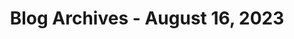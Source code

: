 ---
layout: category
title: "Blog Archives - August 16, 2023" 
category: "year-2023"
lang: en
permalink: '/category/2023/08/16/'
pagination:
    enabled: true
    category: ["year-2023", "month-08", "day-16"]
    permalink: /page/:num/
    locale: en
---